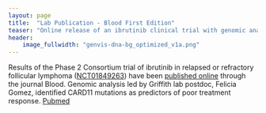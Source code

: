 ```yaml
---
layout: page
title:  "Lab Publication - Blood First Edition"
teaser: "Online release of an ibrutinib clinical trial with genomic analysis led by Felicia Gomez."
header:
    image_fullwidth: "genvis-dna-bg_optimized_v1a.png"
---
```


Results of the Phase 2 Consortium trial of ibrutinib in relapsed or refractory follicular lymphoma ([NCT01849263](https://clinicaltrials.gov/show/NCT01849263?link_type=CLINTRIALGOV&access_num=NCT01849263&sso-checked=true)) have been [published online](http://www.bloodjournal.org/content/early/2017/10/25/blood-2017-09-804641?papetoc=&sso-checked=true) through the journal Blood. Genomic analysis led by Griffith lab postdoc, Felicia Gomez, identified CARD11 mutations as predictors of poor treatment response. [Pubmed](https://www.ncbi.nlm.nih.gov/pubmed/29074501)
